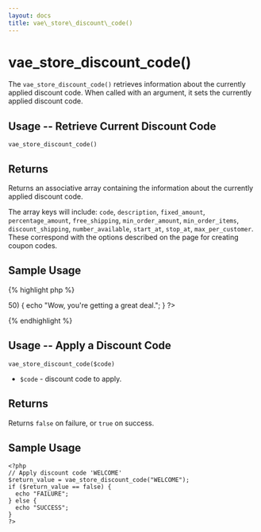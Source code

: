 ```yaml
---
layout: docs
title: vae\_store\_discount\_code()
---
```


# vae\_store\_discount\_code()

The `vae_store_discount_code()` retrieves information about the
currently applied discount code. When called with an argument, it sets
the currently applied discount code.

## Usage -- Retrieve Current Discount Code

`vae_store_discount_code()`

## Returns

Returns an associative array containing the information about the
currently applied discount code.

The array keys will include: `code`, `description`, `fixed_amount`,
`percentage_amount`, `free_shipping`, `min_order_amount`,
`min_order_items`, `discount_shipping`, `number_available`, `start_at`,
`stop_at`, `max_per_customer`. These correspond with the options
described on the page for creating coupon codes.

## Sample Usage

{% highlight php %}
<?php
// Display message if using a really good discount code
$code = vae_store_discount_code();
if ($code['percentage_amount'] > 50) {
  echo "Wow, you're getting a great deal.";
}
?>
{% endhighlight %}

## Usage -- Apply a Discount Code

`vae_store_discount_code($code)`

-   `$code` - discount code to apply.

## Returns

Returns `false` on failure, or `true` on success.

## Sample Usage

    <?php
    // Apply discount code 'WELCOME'
    $return_value = vae_store_discount_code("WELCOME");
    if ($return_value == false) {
      echo "FAILURE";
    } else {
      echo "SUCCESS";
    }
    ?>
